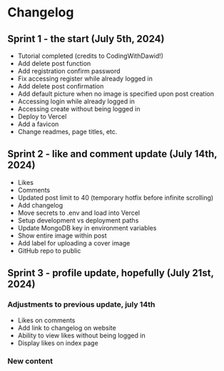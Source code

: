 # Changelog

## Sprint 1 - the start (July 5th, 2024)
- Tutorial completed (credits to CodingWithDawid!)
- Add delete post function
- Add registration confirm password
- Fix accessing register while already logged in
- Add delete post confirmation
- Add default picture when no image is specified upon post creation
- Accessing login while already logged in
- Accessing create without being logged in
- Deploy to Vercel
- Add a favicon
- Change readmes, page titles, etc.


## Sprint 2 - like and comment update (July 14th, 2024)
- Likes
- Comments
- Updated post limit to 40 (temporary hotfix before infinite scrolling)
- Add changelog
- Move secrets to .env and load into Vercel
- Setup development vs deployment paths
- Update MongoDB key in environment variables
- Show entire image within post
- Add label for uploading a cover image
- GitHub repo to public


## Sprint 3 - profile update, hopefully (July 21st, 2024)
### Adjustments to previous update, july 14th
- Likes on comments
- Add link to changelog on website
- Ability to view likes without being logged in
- Display likes on index page
### New content
